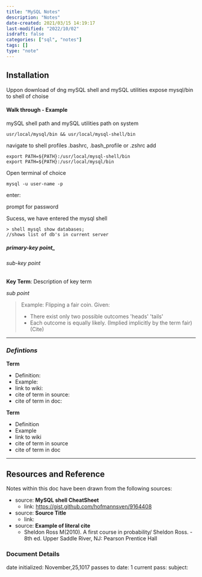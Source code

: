 ```yaml
---
title: "MySQL Notes"
description: "Notes"
date-created: 2021/03/15 14:19:17
last-modified: "2022/10/02"
isdraft: false
categories: ["sql", "notes"]
tags: []
type: "note"
---
```


## Installation

Uppon download of dng mySQL shell and mySQL utilities expose mysql/bin to shell of choise

#### Walk through - Example

mySQL shell path and mySQL utilities path on system

```
usr/local/mysql/bin && usr/local/mysql-shell/bin
```

navigate to shell profiles .bashrc, .bash_profile or .zshrc add

```
export PATH=${PATH}:/usr/local/mysql-shell/bin
export PATH=${PATH}:/usr/local/mysql/bin
```

Open terminal of choice

```
mysql -u user-name -p
```

enter:

prompt for password

Sucess, we have entered the mysql shell

```
> shell mysql show databases;
//shows list of db's in current server
```

##### primary-key point\_

###### _sub-key point_

**Key Term**: Description of key term

_sub point_

> Example: Flipping a fair coin.
> Given:
>
> - There exist only two possible outcomes 'heads' 'tails'
> - Each outcome is equally likely. (Implied implicitly by the term fair)
>   (Cite)

---

### _Defintions_

**Term**

- Definition:
- Example:
- link to wiki:
- cite of term in source:
- cite of term in doc:

**Term**

- Definition
- Example
- link to wiki
- cite of term in source
- cite of term in doc

---

## Resources and Reference

Notes within this doc have been drawn from the following sources:

- source: **MySQL shell CheatSheet**
  - link: https://gist.github.com/hofmannsven/9164408
- source: **Source Title**
  - link:
- source: **Example of literal cite**
  - Sheldon Ross M(2010). A first course in probability/ Sheldon Ross. - 8th ed. Upper Saddle River, NJ: Pearson Prentice Hall

### Document Details

date initialized: November,25,1017
passes to date: 1
current pass:
subject:
